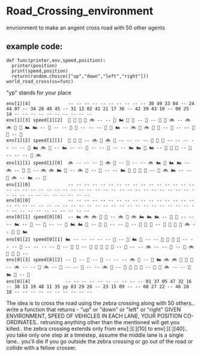 # Road_Crossing_environment
envrionment to make an angent cross road with 50 other agents
## example code:     
```
def func(printer,env,speed,position):
  printer(position)
  print(speed,position)
  return(random.choice(["up","down","left","right"]))
world_road_cross(ss=func) 
```
"yp" stands for your place
```                                                    |                       Z  E  B  R  A       C  R  O  S  S  I  N  G                        |  
env[1][4]              -- -- -- -- -- -- -- -- -- -- 30 49 33 04 -- 24 44 07 -- 34 28 40 45 -- 31 12 02 41 21 17 36 -- 42 39 43 10 -- 06 25 14 -- -- -- -- -- -- -- -- -- --
env[1][3] speed[1][2]  🚚 🚗 🛵 🛵 🚲 -- -- 🚗 🏍 🚕 🛵 -- 🚕 -- 🚚 🚗 🚲 -- 🚲 🚲 🚗 🚕 🏍 🏍 -- 🚌 -- -- 🚚 🚚 -- -- -- 🚚 🚗 🏍 -- 🚲 🚚 🚲 🚌 🚕 -- 🚚 -- -- 🚌 🛵 -- 🛵
env[1][2] speed[1][1]  🛵 🚌 🚌 -- 🚲 🛵 🚲 🚌 -- -- -- -- 🚕 🚌 🚗 -- -- -- -- -- -- 🛵 🏍 🚲 🛵 -- 🏍 -- -- 🛵 -- -- 🚗 -- -- 🏍 🏍 🛵 🏍 -- 🚕 🚚 🚚 -- 🚚 -- -- -- 🚌 🚲
env[1][1] speed[1][0]  🚲 -- -- -- 🚚 🚲 🚗 -- 🚚 -- -- 🚲 🏍 🚗 🏍 🏍 -- 🚲 -- 🚗 🚌 -- 🚲 🚲 🏍 🛵 -- 🚲 🚗 -- 🚗 -- -- 🏍 🚗 🚌 🛵 🛵 -- 🛵 🚲 🏍 -- -- 🚗 🚲 -- 🏍 -- 🚚
env[1][0]              -- -- -- -- -- -- -- -- -- -- -- -- -- -- -- -- -- -- -- -- -- -- -- -- -- -- -- -- -- -- -- -- -- -- -- -- -- -- -- -- -- -- -- -- -- -- -- -- -- --
env[0][0]              -- -- -- -- -- -- -- -- -- -- -- -- -- -- -- -- -- -- -- -- -- -- -- -- -- -- -- -- -- -- -- -- -- -- -- -- -- -- -- -- -- -- -- -- -- -- -- -- -- --
env[0][1] speed[0][0]  -- 🏍 🚲 🚲 🚕 🚌 -- 🚲 🚚 🚲 🏍 🏍 🏍 -- 🛵 🛵 -- -- -- 🏍 -- 🛵 -- 🛵 -- -- 🚗 🏍 🏍 🚚 -- 🚚 🛵 -- -- 🚕 -- 🚕 🚚 🚕 -- 🚕 🚗 🚌 🚌 🚲 -- 🚚 🚗 🏍
env[0][2] speed[0][1] 🏍 -- -- -- -- -- 🚗 -- 🛵 🏍 🚚 -- -- 🛵 🛵 🚚 🚗 -- -- -- 🚌 -- -- -- -- 🚕 -- 🚗 🛵 -- 🛵 🚗 🚚 🚌 🚚 -- 🚌 -- -- 🚲 -- -- 🚗 -- 🚌 🚲 🛵 🚗 🚌 --
env[0][3] speed[0][2] -- 🚌 -- 🚚 -- 🛵 -- -- -- 🚲 🚌 -- 🛵 🏍 🚲 🚲 🛵 🚗 🚗 -- 🚲 -- -- 🚗 🚲 -- 🚚 -- -- 🚗 -- -- 🚲 🚌 -- 🚚 🚌 🛵 🚌 -- 🚕 🛵 🚲 -- -- 🛵 🏍 🚌 -- 🚗
env[0][4]             -- -- -- -- -- -- -- -- -- -- 01 37 05 47 32 16 -- 38 13 19 48 11 35 yp 03 29 26 -- 23 15 09 -- -- 08 27 22 -- 46 20 18 -- -- -- -- -- -- -- -- -- --    
```
The idea is to cross the road using the zebra crossing along with 50 others..
write a function that returns - "up" or "down" or "left" or "right" GIVEN ENVIRONMENT, SPEED OF VEHICLES IN EACH LANE, YOUR POSITION CO-ORDINATES..
retruning anything other than the mentioned will get you killed..
the zebra crossing extends only from env[:][:][10] to env[:][:][40]..
you take only one step at a timestep, assume the middle lane is a single lane..
you'll die if you go outside the zebra crossing or go out of the road or collide with a fellow crosser.
